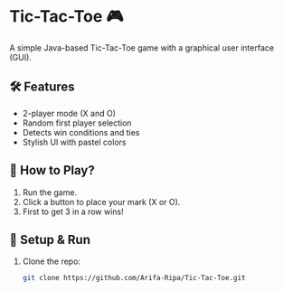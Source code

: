 ﻿# Tic-Tac-Toe 🎮

A simple Java-based Tic-Tac-Toe game with a graphical user interface (GUI).

## 🛠 Features
- 2-player mode (X and O)
- Random first player selection
- Detects win conditions and ties
- Stylish UI with pastel colors

## 📌 How to Play?
1. Run the game.
2. Click a button to place your mark (X or O).
3. First to get 3 in a row wins!

## 🚀 Setup & Run
1. Clone the repo:
   ```sh
   git clone https://github.com/Arifa-Ripa/Tic-Tac-Toe.git
